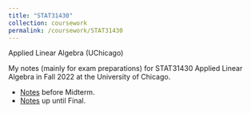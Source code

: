 ```yaml
---
title: "STAT31430"
collection: coursework
permalink: /coursework/STAT31430
---
```


Applied Linear Algebra (UChicago)

My notes (mainly for exam preparations) for STAT31430 Applied Linear Algebra in Fall 2022 at the University of Chicago.

- <a href="https://ericsclee.github.io/files/STAT31430_Mid.pdf" target="_blank">Notes</a> before Midterm.
- <a href="https://ericsclee.github.io/files/STAT31430_Final.pdf" target="_blank">Notes</a> up until Final.
